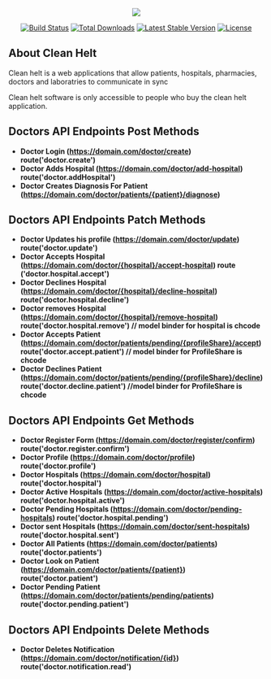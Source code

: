 <p align="center"><img src="https://laravel.com/assets/img/components/logo-laravel.svg"></p>

<p align="center">
<a href="https://travis-ci.org/laravel/framework"><img src="https://travis-ci.org/laravel/framework.svg" alt="Build Status"></a>
<a href="https://packagist.org/packages/laravel/framework"><img src="https://poser.pugx.org/laravel/framework/d/total.svg" alt="Total Downloads"></a>
<a href="https://packagist.org/packages/laravel/framework"><img src="https://poser.pugx.org/laravel/framework/v/stable.svg" alt="Latest Stable Version"></a>
<a href="https://packagist.org/packages/laravel/framework"><img src="https://poser.pugx.org/laravel/framework/license.svg" alt="License"></a>
</p>

## About Clean Helt 

Clean helt is a web applications that allow patients, hospitals, pharmacies, doctors and laboratries to communicate in sync


Clean helt software is only accessible to people who buy the clean helt application.

## Doctors API Endpoints Post Methods
- **Doctor Login (https://domain.com/doctor/create) route('doctor.create')**
- **Doctor Adds Hospital (https://domain.com/doctor/add-hospital) route('doctor.addHospital')**
- **Doctor Creates Diagnosis For Patient (https://domain.com/doctor/patients/{patient}/diagnose)**

## Doctors API Endpoints Patch Methods
- **Doctor Updates his profile (https://domain.com/doctor/update) route('doctor.update')**
- **Doctor Accepts Hospital (https://domain.com/doctor/{hospital}/accept-hospital) route           ('doctor.hospital.accept')**
- **Doctor Declines Hospital (https://domain.com/doctor/{hospital}/decline-hospital) route('doctor.hospital.decline')**
- **Doctor removes Hospital (https://domain.com/doctor/{hospital}/remove-hospital) route('doctor.hospital.remove') // model binder for hospital is chcode**
- **Doctor Accepts Patient (https://domain.com/doctor/patients/pending/{profileShare}/accept) route('doctor.accept.patient') // model binder for ProfileShare is chcode**
- **Doctor Declines Patient (https://domain.com/doctor/patients/pending/{profileShare}/decline) route('doctor.decline.patient') //model binder for ProfileShare is chcode**

## Doctors API Endpoints Get Methods
- **Doctor Register Form (https://domain.com/doctor/register/confirm) route('doctor.register.confirm')**
- **Doctor Profile (https://domain.com/doctor/profile) route('doctor.profile')**
- **Doctor Hospitals (https://domain.com/doctor/hospital) route('doctor.hospital')**
- **Doctor Active Hospitals (https://domain.com/doctor/active-hospitals) route('doctor.hospital.active')**
- **Doctor Pending Hospitals (https://domain.com/doctor/pending-hospitals) route('doctor.hospital.pending')**
- **Doctor sent Hospitals (https://domain.com/doctor/sent-hospitals) route('doctor.hospital.sent')**
- **Doctor All Patients (https://domain.com/doctor/patients) route('doctor.patients')**
- **Doctor Look on Patient (https://domain.com/doctor/patients/{patient}) route('doctor.patient')**
- **Doctor Pending Patient (https://domain.com/doctor/patients/pending/patients) route('doctor.pending.patient')**

## Doctors API Endpoints Delete Methods
- **Doctor Deletes Notification (https://domain.com/doctor/notification/{id}) route('doctor.notification.read')**

